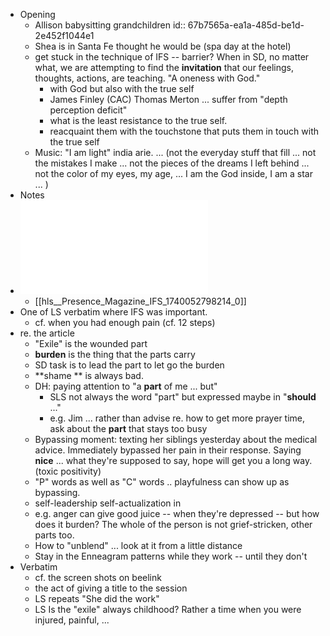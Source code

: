 - Opening
	- Allison babysitting grandchildren
	  id:: 67b7565a-ea1a-485d-be1d-2e452f1044e1
	- Shea is in Santa Fe thought he would be (spa day at the hotel)
	- get stuck in the technique of IFS -- barrier? When in SD, no matter what, we are attempting to find the **invitation** that our feelings, thoughts, actions, are teaching. "A oneness with God."
		- with God but also with the true self
		- James Finley (CAC) Thomas Merton ... suffer from "depth perception deficit"
		- what is the least resistance to the true self.
		- reacquaint them with the touchstone that puts them in touch with the true self
	- Music: "I am light" india arie. ... (not the everyday stuff that fill ... not the mistakes I make ... not the pieces of the dreams I left behind ... not the color of my eyes, my age, ... I am the God inside, I am a star ... )
- Notes
- ![Presence Magazine IFS.pdf](../assets/Presence_Magazine_IFS_1740052798214_0.pdf)
	- [[hls__Presence_Magazine_IFS_1740052798214_0]]
- One of LS verbatim where IFS was important.
	- cf. when you had enough pain (cf. 12 steps)
- re. the article
	- "Exile" is the wounded part
	- **burden** is the thing that the parts carry
	- SD task is to lead the part to let go the burden
	- **shame ** is always bad.
	- DH: paying attention to "a **part** of me ... but"
		- SLS not always the word "part" but expressed maybe in "**should** ..."
		- e.g. Jim ... rather than advise re. how to get more prayer time, ask about the **part** that stays too busy
	- Bypassing moment: texting her siblings yesterday about the medical advice. Immediately bypassed her pain in their response. Saying **nice** ... what they're supposed to say, hope will get you a long way. (toxic positivity)
	- "P" words as well as "C" words .. playfulness can show up as bypassing.
	- self-leadership self-actualization in
	- e.g. anger can give good juice -- when they're depressed -- but how does it burden? The whole of the person is not grief-stricken, other parts too.
	- How to "unblend" ... look at it from a little distance
	- Stay in the Enneagram patterns while they work -- until they don't
- Verbatim
	- cf. the screen shots on beelink
	- the act of giving a title to the session
	- LS repeats "She did the work"
	- LS Is the "exile" always childhood? Rather a time when you were injured, painful, ...